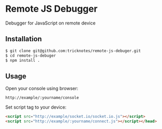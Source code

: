 # Remote JS Debugger

Debugger for JavaScript on remote device

## Installation

```bash
$ git clone git@github.com:tricknotes/remote-js-debuger.git
$ cd remote-js-debuger
$ npm install .
```

## Usage

Open your console using browser:

```
http://example/:yourname/console
```

Set script tag to your device:

```html
<script src="http://example/socket.io/socket.io.js"></script>
<script src="http://example/:yourname/connect.js"></script></head>
```
